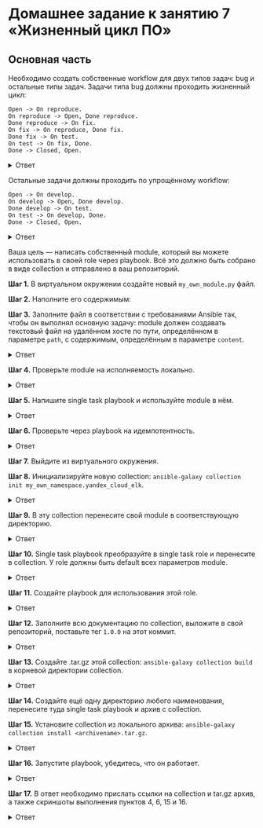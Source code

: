 # Домашнее задание к занятию 7 «Жизненный цикл ПО»   

## Основная часть   

Необходимо создать собственные workflow для двух типов задач: bug и остальные типы задач. Задачи типа bug должны проходить жизненный цикл:   
```
Open -> On reproduce.
On reproduce -> Open, Done reproduce.
Done reproduce -> On fix.
On fix -> On reproduce, Done fix.
Done fix -> On test.
On test -> On fix, Done.
Done -> Closed, Open.
```   
<details>
<summary>Ответ</summary>
<br>

![Снимок экрана 2023-07-30 в 08 56 42](https://github.com/tomaevmax/devops-netology/assets/32243921/a9d5f182-03c9-464d-b3c7-5ec76d11472c)

</details>   

Остальные задачи должны проходить по упрощённому workflow:   
```
Open -> On develop.
On develop -> Open, Done develop.
Done develop -> On test.
On test -> On develop, Done.
Done -> Closed, Open.
```   
<details>
<summary>Ответ</summary>
<br>

![Снимок экрана 2023-07-30 в 08 56 58](https://github.com/tomaevmax/devops-netology/assets/32243921/802c98b8-bc91-49d9-8251-7340c1d72487)
</details>






Ваша цель — написать собственный module, который вы можете использовать в своей role через playbook. Всё это должно быть собрано в виде collection и отправлено в ваш репозиторий.

**Шаг 1.** В виртуальном окружении создайте новый `my_own_module.py` файл.

**Шаг 2.** Наполните его содержимым:

**Шаг 3.** Заполните файл в соответствии с требованиями Ansible так, чтобы он выполнял основную задачу: module должен создавать текстовый файл на удалённом хосте по пути, определённом в параметре `path`, с содержимым, определённым в параметре `content`.

<details>
<summary>Ответ</summary>
<br>

[my_own_module.py](https://github.com/tomaevmax/my_own_collection/blob/main/yandex_cloud_elk/plugins/modules/my_own_module.py)
</details>

**Шаг 4.** Проверьте module на исполняемость локально.

<details>
<summary>Ответ</summary>
<br>

![Снимок экрана 2023-07-21 в 07 52 19](https://github.com/tomaevmax/devops-netology/assets/32243921/d800c4c6-653a-455a-9282-5428e8a5d142)

</details>

**Шаг 5.** Напишите single task playbook и используйте module в нём.

<details>
<summary>Ответ</summary>
<br>

````
---
- name: Testing my module
  hosts: localhost
  gather_facts: false
  tasks: 
    - name: Run my module
      my_own_module:
        path: "/Users/maksimtomaev/Downloads/repa/ansible/test.txt"
        content: "Hello, my freind!\n"
````
</details>

**Шаг 6.** Проверьте через playbook на идемпотентность.

<details>
<summary>Ответ</summary>
<br>

![Снимок экрана 2023-07-21 в 09 05 35](https://github.com/tomaevmax/devops-netology/assets/32243921/6828dc69-a627-47de-9e3c-f2aa8eb9ba43)


</details>

**Шаг 7.** Выйдите из виртуального окружения.

**Шаг 8.** Инициализируйте новую collection: `ansible-galaxy collection init my_own_namespace.yandex_cloud_elk`.

<details>
<summary>Ответ</summary>
<br>

````
ansible git:(devel) ✗ ansible-galaxy collection init my_own_namespace.yandex_cloud_elk
[WARNING]: You are running the development version of Ansible. You should only run Ansible from "devel" if you are modifying the Ansible engine, or trying out features under development. This is a rapidly changing source of code and can become unstable at any point.
- Collection my_own_namespace.yandex_cloud_elk was created successfully
````
</details>

**Шаг 9.** В эту collection перенесите свой module в соответствующую директорию.

<details>
<summary>Ответ</summary>
<br>

````
ansible git:(devel) ✗ cp my_own_module.py my_own_namespace/yandex_cloud_elk/plugins/modules 
````
</details>

**Шаг 10.** Single task playbook преобразуйте в single task role и перенесите в collection. У role должны быть default всех параметров module.

<details>
<summary>Ответ</summary>
<br>

[my_role](https://github.com/tomaevmax/my_own_collection/tree/main/yandex_cloud_elk/roles/my_role)
</details>

**Шаг 11.** Создайте playbook для использования этой role.

<details>
<summary>Ответ</summary>
<br>

[test_module_playbook.yml](https://github.com/tomaevmax/my_own_collection/blob/main/yandex_cloud_elk/test_module_playbook.yml)
</details>

**Шаг 12.** Заполните всю документацию по collection, выложите в свой репозиторий, поставьте тег `1.0.0` на этот коммит.

<details>
<summary>Ответ</summary>
<br>

[tag/1.0.0](https://github.com/tomaevmax/my_own_collection/releases/tag/1.0.0)   
[README.md](https://github.com/tomaevmax/my_own_collection/blob/main/yandex_cloud_elk/README.md)   
</details>

**Шаг 13.** Создайте .tar.gz этой collection: `ansible-galaxy collection build` в корневой директории collection.

<details>
<summary>Ответ</summary>
<br>

````
 yandex_cloud_elk git:(main) ansible-galaxy collection build
[WARNING]: You are running the development version of Ansible. You should only run Ansible from "devel" if you are modifying the Ansible engine, or trying out features under development. This is a rapidly changing source of code and can become unstable at any point.
Created collection for my_own_namespace.yandex_cloud_elk at /Users/maksimtomaev/Downloads/repa/ansible/my_own_namespace/yandex_cloud_elk/my_own_namespace-yandex_cloud_elk-1.0.0.tar.gz
````
</details>

**Шаг 14.** Создайте ещё одну директорию любого наименования, перенесите туда single task playbook и архив c collection.

**Шаг 15.** Установите collection из локального архива: `ansible-galaxy collection install <archivename>.tar.gz`.

<details>
<summary>Ответ</summary>
<br>

![Снимок экрана 2023-07-21 в 09 03 37](https://github.com/tomaevmax/devops-netology/assets/32243921/82847b54-6971-4282-a699-b2c28c506b44)

</details>

**Шаг 16.** Запустите playbook, убедитесь, что он работает.

<details>
<summary>Ответ</summary>
<br>

![Снимок экрана 2023-07-21 в 09 04 57](https://github.com/tomaevmax/devops-netology/assets/32243921/b948ad50-d468-4ac2-b523-427e4ceba123)

</details>

**Шаг 17.** В ответ необходимо прислать ссылки на collection и tar.gz архив, а также скриншоты выполнения пунктов 4, 6, 15 и 16.

<details>
<summary>Ответ</summary>
<br>

[my_own_collection](https://github.com/tomaevmax/my_own_collection/tree/main/yandex_cloud_elk)   
[tat.gz](my_own_namespace-yandex_cloud_elk-1.0.0.tar.gz)   

</details>
